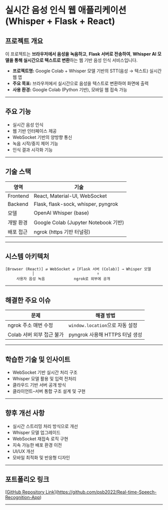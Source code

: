 
# 실시간 음성 인식 웹 애플리케이션 (Whisper + Flask + React)

## 프로젝트 개요

이 프로젝트는 **브라우저에서 음성을 녹음하고**, **Flask 서버로 전송하여**, **Whisper AI 모델을 통해 실시간으로 텍스트로 변환**하는 웹 기반 음성 인식 서비스입니다.
- **프로젝트명:** Google Colab + Whisper 모델 기반의 STT(음성 → 텍스트) 실시간 웹 앱
- **주요 목표:** 브라우저에서 실시간으로 음성을 텍스트로 변환하여 화면에 출력
- **사용 환경:** Google Colab (Python 기반), 모바일 웹 접속 가능

---

## 주요 기능

- 실시간 음성 인식
- 웹 기반 인터페이스 제공
- WebSocket 기반의 양방향 통신
- 녹음 시작/중지 제어 기능
- 인식 결과 시각화 기능

---

## 기술 스택

| 영역        | 기술                                   |
|-------------|----------------------------------------|
| Frontend    | React, Material-UI, WebSocket          |
| Backend     | Flask, flask-sock, whisper, pyngrok    |
| 모델        | OpenAI Whisper (base)                  |
| 개발 환경   | Google Colab (Jupyter Notebook 기반)   |
| 배포 접근   | ngrok (https 기반 터널링)              |

---

## 시스템 아키텍처

```plaintext
[Browser (React)] ⇄ WebSocket ⇄ [Flask 서버 (Colab)] → Whisper 모델
            │                            ↑
     사용자 음성 녹음             ngrok로 외부에 공개
```

---

## 해결한 주요 이슈

| 문제 | 해결 방법 |
|------|------------|
| ngrok 주소 매번 수정 | `window.location`으로 자동 설정 |
| Colab 서버 외부 접근 불가 | pyngrok 사용해 HTTPS 터널 생성 |

---

## 학습한 기술 및 인사이트

- WebSocket 기반 실시간 처리 구조
- Whisper 모델 활용 및 입력 전처리
- 클라우드 기반 서버 공개 방식
- 클라이언트–서버 통합 구조 설계 및 구현

---

## 향후 개선 사항

- 실시간 스트리밍 처리 방식으로 개선
- Whisper 모델 업그레이드
- WebSocket 재접속 로직 구현
- 지속 가능한 배포 환경 이전
- UI/UX 개선
- 모바일 최적화 및 반응형 디자인

---

## 포트폴리오 링크

[[GitHub Repository Link](https://github.com/your-username/yolov8-object-detection-webapp)](https://github.com/psb2022/Real-time-Speech-Recognition-App)

---
